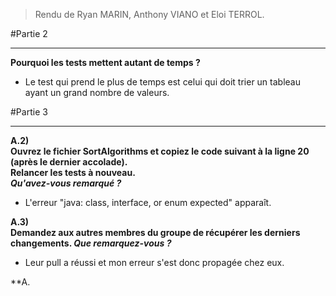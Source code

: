 > Rendu de Ryan MARIN, Anthony VIANO et Eloi TERROL.

#Partie 2
_______________
**Pourquoi les tests mettent autant de temps ?**  
- Le test qui prend le plus de temps est celui qui doit
trier un tableau ayant un grand nombre de valeurs.

#Partie 3
________________
**A.2)  
Ouvrez le fichier SortAlgorithms et copiez le code
suivant à la ligne 20 (après le dernier accolade).  
Relancer les tests à nouveau.  
*Qu'avez-vous remarqué ?*** 
- L'erreur "java: class, interface, or enum expected" apparaît.

**A.3)  
Demandez aux autres membres du groupe de récupérer
les derniers changements.
*Que remarquez-vous ?***
- Leur pull a réussi et mon erreur s'est donc propagée
chez eux.
  
**A.